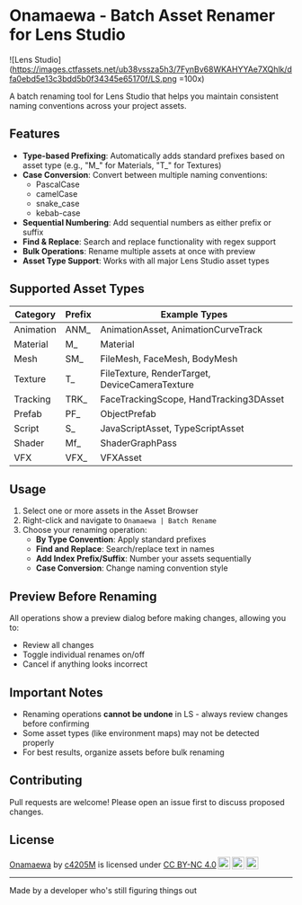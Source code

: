 # Onamaewa - Batch Asset Renamer for Lens Studio

![Lens Studio](https://images.ctfassets.net/ub38vssza5h3/7FynBv68WKAHYYAe7XQhlk/dfa0ebd5e13c3bdd5b0f34345e65170f/LS.png =100x)

A batch renaming tool for Lens Studio that helps you maintain consistent naming conventions across your project assets.

## Features

- **Type-based Prefixing**: Automatically adds standard prefixes based on asset type (e.g., "M_" for Materials, "T_" for Textures)
- **Case Conversion**: Convert between multiple naming conventions:
  - PascalCase
  - camelCase
  - snake_case
  - kebab-case
- **Sequential Numbering**: Add sequential numbers as either prefix or suffix
- **Find & Replace**:  Search and replace functionality with regex support
- **Bulk Operations**: Rename multiple assets at once with preview
- **Asset Type Support**: Works with all major Lens Studio asset types

## Supported Asset Types

| Category    | Prefix | Example Types |
|-------------|--------|---------------|
| Animation   | ANM_   | AnimationAsset, AnimationCurveTrack |
| Material    | M_     | Material |
| Mesh        | SM_    | FileMesh, FaceMesh, BodyMesh |
| Texture     | T_     | FileTexture, RenderTarget, DeviceCameraTexture |
| Tracking    | TRK_   | FaceTrackingScope, HandTracking3DAsset |
| Prefab      | PF_    | ObjectPrefab |
| Script      | S_     | JavaScriptAsset, TypeScriptAsset |
| Shader      | Mf_    | ShaderGraphPass |
| VFX         | VFX_   | VFXAsset |

## Usage

1. Select one or more assets in the Asset Browser
2. Right-click and navigate to `Onamaewa | Batch Rename`
3. Choose your renaming operation:
   - **By Type Convention**: Apply standard prefixes
   - **Find and Replace**: Search/replace text in names
   - **Add Index Prefix/Suffix**: Number your assets sequentially
   - **Case Conversion**: Change naming convention style

## Preview Before Renaming

All operations show a preview dialog before making changes, allowing you to:
- Review all changes
- Toggle individual renames on/off
- Cancel if anything looks incorrect

## Important Notes

- Renaming operations **cannot be undone** in LS - always review changes before confirming
- Some asset types (like environment maps) may not be detected properly
- For best results, organize assets before bulk renaming

## Contributing

Pull requests are welcome! Please open an issue first to discuss proposed changes.

## License

<p xmlns:cc="http://creativecommons.org/ns#" xmlns:dct="http://purl.org/dc/terms/"><a property="dct:title" rel="cc:attributionURL" href="https://github.com/c42m05/Onamaewa">Onamaewa</a> by <a rel="cc:attributionURL dct:creator" property="cc:attributionName" href="https://c42m05.github.io/">c4205M</a> is licensed under <a href="https://creativecommons.org/licenses/by-nc/4.0/?ref=chooser-v1" target="_blank" rel="license noopener noreferrer" style="display:inline-block;">CC BY-NC 4.0<img style="height:22px;margin-left:3px;vertical-align:text-bottom;" src="https://mirrors.creativecommons.org/presskit/icons/cc.svg?ref=chooser-v1" alt=""><img style="height:22px;margin-left:3px;vertical-align:text-bottom;" src="https://mirrors.creativecommons.org/presskit/icons/by.svg?ref=chooser-v1" alt=""><img style="height:22px;margin-left:3px;vertical-align:text-bottom;" src="https://mirrors.creativecommons.org/presskit/icons/nc.svg?ref=chooser-v1" alt=""></a></p>

---
Made by a developer who's still figuring things out
